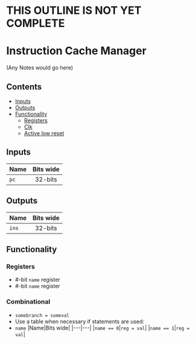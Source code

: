 # THIS OUTLINE IS NOT YET COMPLETE #

# Instruction Cache Manager #
(Any Notes would go here)

## Contents
* [Inputs](#inputs)
* [Outputs](#outputs)
* [Functionality](#functionality)
  * [Registers](#registers)
  * [Clk](#on-posedge-clk)
  * [Active low reset](#asynchronous-active-low-reset)

## Inputs
|Name|Bits wide|
|:---|:---:|
|```pc```|32-bits|

## Outputs
|Name|Bits wide|
|:---|:---:|
|```ins```|32-bits|

## Functionality
### Registers
  - #-bit ```name``` register
  - #-bit ```name``` register
### Combinational
  - ```somebranch = someval```
  - Use a table when necessary if statements are used:
  - ```name```
    |Name|Bits wide|
    |---|---|
    |```name == 0```|```reg = val```|
    |```name == 1```|```reg = val```|
  
